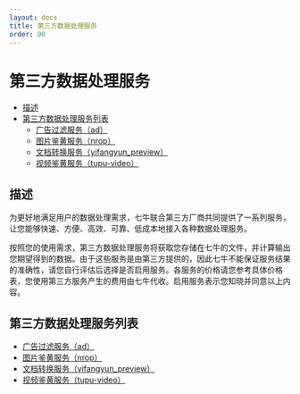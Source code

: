 ```yaml
---
layout: docs
title: 第三方数据处理服务
order: 90
---
```


<a id="ufop"></a>
# 第三方数据处理服务

- [描述](#ufop-description)
- [第三方数据处理服务列表](#ufop-content-table)
  - [广告过滤服务（ad）][adHref]
  - [图片鉴黄服务（nrop）][nropHref]
  - [文档转换服务（yifangyun_preview）][yifangyun_previewHref]
  - [视频鉴黄服务（tupu-video）][tupu-videoHref]

<a id="ufop-description"></a>
## 描述

为更好地满足用户的数据处理需求，七牛联合第三方厂商共同提供了一系列服务，让您能够快速、方便、高效、可靠、低成本地接入各种数据处理服务。

按照您的使用需求，第三方数据处理服务将获取您存储在七牛的文件，并计算输出您期望得到的数据。由于这些服务是由第三方提供的，因此七牛不能保证服务结果的准确性，请您自行评估后选择是否启用服务。各服务的价格请您参考具体价格表，您使用第三方服务产生的费用由七牛代收。启用服务表示您知晓并同意以上内容。

<a id="ufop-content-table"></a>
## 第三方数据处理服务列表

* [广告过滤服务（ad）][adHref]
* [图片鉴黄服务（nrop）][nropHref]
* [文档转换服务（yifangyun_preview）][yifangyun_previewHref]
* [视频鉴黄服务（tupu-video）][tupu-videoHref]

[nropHref]:        /docs/v6/api/reference/fop/third-party/nrop.html
[adHref]:          /docs/v6/api/reference/fop/third-party/ad.html
[yifangyun_previewHref]:          /docs/v6/api/reference/fop/third-party/yifangyun_preview.html
[tupu-videoHref]:  /docs/v6/api/reference/fop/third-party/tupu-video.html
